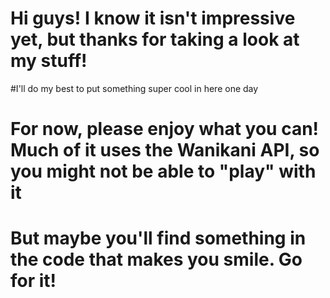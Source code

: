 # Hi guys! I know it isn't impressive yet, but thanks for taking a look at my stuff!
#I'll do my best to put something super cool in here one day


# For now, please enjoy what you can! Much of it uses the Wanikani API, so you might not be able to "play" with it
# But maybe you'll find something in the code that makes you smile. Go for it!
